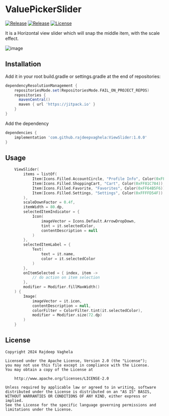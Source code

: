 # ValuePickerSlider
[![Release](https://jitpack.io/v/com.github.rajdeepvaghela/ViewSlider.svg)](https://jitpack.io/#com.github.rajdeepvaghela/ViewSlider)
[![Release](https://img.shields.io/github/v/release/rajdeepvaghela/ViewSlider)](https://github.com/rajdeepvaghela/ViewSlider/releases)
[![License](https://img.shields.io/badge/License-Apache%202.0-blue.svg)](https://opensource.org/licenses/Apache-2.0)

It is a Horizontal view slider which will snap the middle item, with the scale effect.

![image](https://github.com/rajdeepvaghela/ViewSlider/assets/17750025/320c9e61-58c3-46a1-864e-3794e40c3d73)

## Installation
Add it in your root build.gradle or settings.gradle at the end of repositories:
```gradle
dependencyResolutionManagement {
    repositoriesMode.set(RepositoriesMode.FAIL_ON_PROJECT_REPOS)
    repositories {
      mavenCentral()
      maven { url 'https://jitpack.io' }
    }
}
```
Add the dependency
```gradle
dependencies {
    implementation 'com.github.rajdeepvaghela:ViewSlider:1.0.0'
}
```
## Usage
```kotlin
    ViewSlider(
        items = listOf(
            Item(Icons.Filled.AccountCircle, "Profile Info", Color(0xFFE57373)),
            Item(Icons.Filled.ShoppingCart, "Cart", Color(0xFF81C784)),
            Item(Icons.Filled.Favorite, "Favorites", Color(0xFF64B5F6)),
            Item(Icons.Filled.Settings, "Settings", Color(0xFFFFD54F))
        ),
        scaleDownFactor = 0.4f,
        itemWidth = 80.dp,
        selectedItemIndicator = {
            Icon(
                imageVector = Icons.Default.ArrowDropDown,
                tint = it.selectedColor,
                contentDescription = null
            )
        },
        selectedItemLabel = {
            Text(
                text = it.name,
                color = it.selectedColor
            )
        },
        onItemSelected = { index, item ->
            // do action on item selection
        },
        modifier = Modifier.fillMaxWidth()
    ) {
        Image(
            imageVector = it.icon,
            contentDescription = null,
            colorFilter = ColorFilter.tint(it.selectedColor),
            modifier = Modifier.size(72.dp)
        )
    }
```

## License
```
Copyright 2024 Rajdeep Vaghela

Licensed under the Apache License, Version 2.0 (the "License");
you may not use this file except in compliance with the License.
You may obtain a copy of the License at

    http://www.apache.org/licenses/LICENSE-2.0

Unless required by applicable law or agreed to in writing, software
distributed under the License is distributed on an "AS IS" BASIS,
WITHOUT WARRANTIES OR CONDITIONS OF ANY KIND, either express or implied.
See the License for the specific language governing permissions and
limitations under the License.
```
